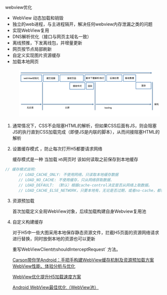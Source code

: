webview优化

- WebView 动态加载和销毁
- 独立的web进程，与主进程隔开，解决任何webview内存泄漏之类的问题
- 实现WebView复用
- DNS解析优化（接口与网页主域名一致）
- 离线预推，下发离线包，并增量更新
- 网页按节点局部刷新
- 自定义实现图片资源缓存
- 加载本地网页

![image-20220221154035876](../assets/WebView优化机制/image-20220221154035876.png)

1. 通常情况下，CSS不会阻塞HTML的解析，但如果CSS后面有JS，则会阻塞JS的执行直到CSS加载完成（即便JS是内联的脚本），从而间接阻塞HTML的解析

2. 设置缓存模式 ，防止每次打开H5都要请求网络

   缓存模式是一种 当加载 `H5`网页时 该如何读取之前保存到本地缓存

```cpp
// 缓存模式说明: 
      // LOAD_CACHE_ONLY: 不使用网络，只读取本地缓存数据
      // LOAD_NO_CACHE: 不使用缓存，只从网络获取数据.
      // LOAD_DEFAULT: （默认）根据cache-control决定是否从网络上取数据。
      // LOAD_CACHE_ELSE_NETWORK，只要本地有，无论是否过期，或者no-cache，都使用缓存中的数据
```

3. 资源预加载

   首次加载定义全局WebView对象，后续加载构建自身Webview复用池

4. 自定义构建缓存

   对于H5中一些大图采用本地保存静态资源文件，拦截H5页面的资源网络请求进行替换，同时放倒本地的资源也可以更新

   重写WebViewClient` 的 `shouldInterceptRequest` 方法。

   

   [Carson带你学Android：手把手构建WebView缓存机制及资源预加载方案](https://www.jianshu.com/p/5e7075f4875f)
    [WebView性能、体验分析与优化](https://tech.meituan.com/2017/06/09/webviewperf.html)

   [WebView优化提升H5加载速度方案](https://blog.csdn.net/ljphhj/article/details/103870628)

   [Android WebView最佳优化（WebView池）](https://blog.csdn.net/u011082160/article/details/118245494)

   

   

